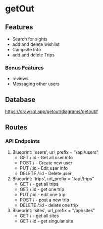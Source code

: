 # getOut

## Features
* Search for sights
* add and delete wishlist
* Campsite Info
* add and delete Trips

### Bonus Features
* reviews
* Messaging other users

## Database
https://drawsql.app/getout/diagrams/getout#

## Routes
### API Endpoints
1. Blueprint: 'users', url_prefix = "/api/users"
    * GET /:id - Get all user info
    * POST / - Create new user
    * PUT /:id - Edit user info
    * DELETE /:id - Delete user
2. Blueprint: 'trips', url_prefix = "/api/trips"
    * GET / - get all trips
    * GET /:id - get one trip
    * PUT /:id - edit one trip
    * POST / - post a new trip
    * DELETE /:id - delete one trip
3. Blueprint: 'sites', url_prefix = "/api/sites"
    * GET / - get all sites
    * GET /:id - get singular site
